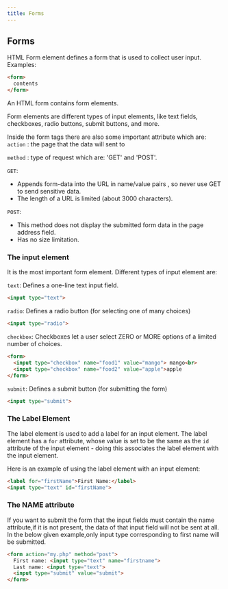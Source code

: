 ```yaml
---
title: Forms
---
```

## Forms

HTML Form element defines a form that is used to collect user input.
Examples:
```html
<form>
  contents
</form>
```
An HTML form contains form elements.

Form elements are different types of input elements, like text fields, checkboxes, radio buttons, submit buttons, and more.

Inside the form tags there are also some important attribute which are:
`action` : the page that the data will sent to

`method` : type of request which are: 'GET' and 'POST'.

`GET`: 
* Appends form-data into the URL in name/value pairs , so never use GET to send sensitive data.
* The length of a URL is limited (about 3000 characters).

`POST`: 
* This method does not display the submitted form data in the page address field.
* Has no size limitation.

### The input element
It is the most important form element.  Different types of input element are:

`text`: Defines a one-line text input field.
```html
<input type="text">
```
`radio`: Defines a radio button (for selecting one of many choices)
```html
<input type="radio">
```
`checkbox`: Checkboxes let a user select ZERO or MORE options of a limited number of choices.
```html
<form>
  <input type="checkbox" name="food1" value="mango"> mango<br>
  <input type="checkbox" name="food2" value="apple">apple
</form>
```
`submit`: Defines a submit button (for submitting the form)
```html
<input type="submit">
```

### The Label Element
The label element is used to add a label for an input element. The label element has a `for` attribute, whose value is set to be the same as the `id` attribute of the input element - doing this associates the label element with the input element.

Here is an example of using the label element with an input element:

```html
<label for="firstName">First Name:</label>
<input type="text" id="firstName">
```

### The NAME attribute
If you want to submit the form that the input fields must contain the name attribute,if it is not present,
the data of that input field will not be sent at all.
In the below given example,only input type corresponding to first name will be submitted.

```html
<form action="my.php" method="post">
  First name: <input type="text" name="firstname">
  Last name: <input type="text">
  <input type="submit" value="submit">
</form>
```



